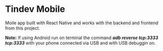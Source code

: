 # Tindev Mobile

Moile app built with React Native and works with the backend and frontend from this project.

**Note:** If using Android run on terminal the command _**adb reverse tcp:3333 tcp:3333**_ with your phone connected via USB and with USB debuggin on.
